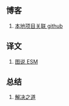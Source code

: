 ## 博客
1. [本地项目关联 github](./doc/original/howToLinkToRemoteOrigin.md) 
## 译文
1. [图说 ESM](./doc/translation/introductionOfESM.md)  
## 总结
1. [解决之道](doc/summarize/faceDifficult.md)